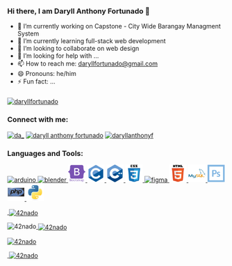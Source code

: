### Hi there, I am Daryll Anthony Fortunado 👋


- 🔭 I’m currently working on Capstone - City Wide Barangay Managment System
- 🌱 I’m currently learning full-stack web development
- 👯 I’m looking to collaborate on web design
- 🤔 I’m looking for help with ...
- 📫 How to reach me: daryllfortunado@gmail.com
- 😄 Pronouns: he/him
- ⚡ Fun fact: ...


<h3 align="center"></h3>

<p align="left"> <a href="https://twitter.com/daryllfortunado" target="blank"><img src="https://img.shields.io/twitter/follow/da_?logo=twitter&style=for-the-badge" alt="daryllfortunado" /></a> </p>

<h3 align="left">Connect with me:</h3>
<p align="left">
<a href="https://twitter.com/da_" target="blank"><img align="center" src="https://raw.githubusercontent.com/rahuldkjain/github-profile-readme-generator/master/src/images/icons/Social/twitter.svg" alt="da_" height="30" width="40" /></a>
<a href="https://www.linkedin.com/in/daryllanthonyfortunado" target="blank"><img align="center" src="https://raw.githubusercontent.com/rahuldkjain/github-profile-readme-generator/master/src/images/icons/Social/linked-in-alt.svg" alt="daryll anthony fortunado" height="30" width="40" /></a>
<a href="https://instagram.com/daryllanthonyf" target="blank"><img align="center" src="https://raw.githubusercontent.com/rahuldkjain/github-profile-readme-generator/master/src/images/icons/Social/instagram.svg" alt="daryllanthonyf" height="30" width="40" /></a>
</p>

<h3 align="left">Languages and Tools:</h3>
<p align="left"> <a href="https://www.arduino.cc/" target="_blank" rel="noreferrer"> <img src="https://cdn.worldvectorlogo.com/logos/arduino-1.svg" alt="arduino" width="40" height="40"/> </a> <a href="https://www.blender.org/" target="_blank" rel="noreferrer"> <img src="https://download.blender.org/branding/community/blender_community_badge_white.svg" alt="blender" width="40" height="40"/> </a> <a href="https://getbootstrap.com" target="_blank" rel="noreferrer"> <img src="https://raw.githubusercontent.com/devicons/devicon/master/icons/bootstrap/bootstrap-plain-wordmark.svg" alt="bootstrap" width="40" height="40"/> </a> <a href="https://www.cprogramming.com/" target="_blank" rel="noreferrer"> <img src="https://raw.githubusercontent.com/devicons/devicon/master/icons/c/c-original.svg" alt="c" width="40" height="40"/> </a> <a href="https://www.w3schools.com/cpp/" target="_blank" rel="noreferrer"> <img src="https://raw.githubusercontent.com/devicons/devicon/master/icons/cplusplus/cplusplus-original.svg" alt="cplusplus" width="40" height="40"/> </a> <a href="https://www.w3schools.com/css/" target="_blank" rel="noreferrer"> <img src="https://raw.githubusercontent.com/devicons/devicon/master/icons/css3/css3-original-wordmark.svg" alt="css3" width="40" height="40"/> </a> <a href="https://www.figma.com/" target="_blank" rel="noreferrer"> <img src="https://www.vectorlogo.zone/logos/figma/figma-icon.svg" alt="figma" width="40" height="40"/> </a> <a href="https://www.w3.org/html/" target="_blank" rel="noreferrer"> <img src="https://raw.githubusercontent.com/devicons/devicon/master/icons/html5/html5-original-wordmark.svg" alt="html5" width="40" height="40"/> </a> <a href="https://www.mysql.com/" target="_blank" rel="noreferrer"> <img src="https://raw.githubusercontent.com/devicons/devicon/master/icons/mysql/mysql-original-wordmark.svg" alt="mysql" width="40" height="40"/> </a> <a href="https://www.photoshop.com/en" target="_blank" rel="noreferrer"> <img src="https://raw.githubusercontent.com/devicons/devicon/master/icons/photoshop/photoshop-line.svg" alt="photoshop" width="40" height="40"/> </a> <a href="https://www.php.net" target="_blank" rel="noreferrer"> <img src="https://raw.githubusercontent.com/devicons/devicon/master/icons/php/php-original.svg" alt="php" width="40" height="40"/> </a> <a href="https://www.python.org" target="_blank" rel="noreferrer"> <img src="https://raw.githubusercontent.com/devicons/devicon/master/icons/python/python-original.svg" alt="python" width="40" height="40"/> </a</p>

<p>&nbsp;<img align="center" src="https://github-readme-stats.vercel.app/api?username=42nado&show_icons=true&locale=en" alt="42nado" /></p>
<p><img align="left" src="https://github-readme-stats.vercel.app/api/top-langs?username=42nado&show_icons=true&locale=en&layout=compact" alt="42nado" /></p>

<p>&nbsp;<img align="center" src="https://github-readme-stats.vercel.app/api?username=42nado&show_icons=true&locale=en" alt="42nado" /></p>

<p><img align="center" src="https://github-readme-streak-stats.herokuapp.com/?user=42nado&" alt="42nado" /></p>
<p>&nbsp;<img align="center" src="https://github-readme-streak-stats.herokuapp.com/?user=42nado&" alt="42nado" /></p>
